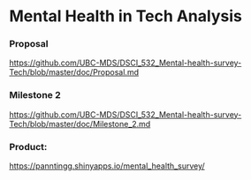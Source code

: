 # Mental Health in Tech Analysis


### Proposal

https://github.com/UBC-MDS/DSCI_532_Mental-health-survey-Tech/blob/master/doc/Proposal.md

### Milestone 2

https://github.com/UBC-MDS/DSCI_532_Mental-health-survey-Tech/blob/master/doc/Milestone_2.md

### Product:

https://panntingg.shinyapps.io/mental_health_survey/ 